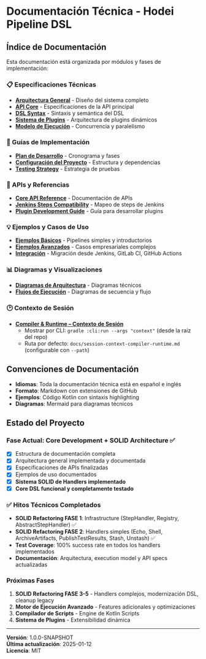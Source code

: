 # Documentación Técnica - Hodei Pipeline DSL

## Índice de Documentación

Esta documentación está organizada por módulos y fases de implementación:

### 📋 Especificaciones Técnicas
- [**Arquitectura General**](./architecture.md) - Diseño del sistema completo
- [**API Core**](./api-core-spec.md) - Especificaciones de la API principal
- [**DSL Syntax**](./dsl-specification.md) - Sintaxis y semántica del DSL
- [**Sistema de Plugins**](./plugin-system.md) - Arquitectura de plugins dinámicos
- [**Modelo de Ejecución**](./execution-model.md) - Concurrencia y paralelismo

### 🚀 Guías de Implementación
- [**Plan de Desarrollo**](./development-plan.md) - Cronograma y fases
- [**Configuración del Proyecto**](./project-setup.md) - Estructura y dependencias
- [**Testing Strategy**](./testing-strategy.md) - Estrategia de pruebas

### 🔧 APIs y Referencias
- [**Core API Reference**](./api-reference.md) - Documentación de APIs
- [**Jenkins Steps Compatibility**](./jenkins-compatibility.md) - Mapeo de steps de Jenkins
- [**Plugin Development Guide**](./plugin-development.md) - Guía para desarrollar plugins

### 💡 Ejemplos y Casos de Uso
- [**Ejemplos Básicos**](./examples/basic.md) - Pipelines simples y introductorios
- [**Ejemplos Avanzados**](./examples/advanced.md) - Casos empresariales complejos
- [**Integración**](./examples/integration.md) - Migración desde Jenkins, GitLab CI, GitHub Actions

### 📊 Diagramas y Visualizaciones
- [**Diagramas de Arquitectura**](./diagrams/) - Diagramas técnicos
- [**Flujos de Ejecución**](./flows/) - Diagramas de secuencia y flujo

### 🕑 Contexto de Sesión
- [**Compiler & Runtime – Contexto de Sesión**](./session-context-compiler-runtime.md)
  - Mostrar por CLI: `gradle :cli:run --args "context"` (desde la raíz del repo)
  - Ruta por defecto: `docs/session-context-compiler-runtime.md` (configurable con `--path`)

## Convenciones de Documentación

- **Idiomas**: Toda la documentación técnica está en español e inglés
- **Formato**: Markdown con extensiones de GitHub
- **Ejemplos**: Código Kotlin con sintaxis highlighting
- **Diagramas**: Mermaid para diagramas técnicos

## Estado del Proyecto

### Fase Actual: Core Development + SOLID Architecture ✅
- [x] Estructura de documentación completa
- [x] Arquitectura general implementada y documentada
- [x] Especificaciones de APIs finalizadas
- [x] Ejemplos de uso documentados
- [x] **Sistema SOLID de Handlers implementado**
- [x] **Core DSL funcional y completamente testado**

### ✅ **Hitos Técnicos Completados**
- **SOLID Refactoring FASE 1**: Infrastructure (StepHandler, Registry, AbstractStepHandler) ✅
- **SOLID Refactoring FASE 2**: Handlers simples (Echo, Shell, ArchiveArtifacts, PublishTestResults, Stash, Unstash) ✅
- **Test Coverage**: 100% success rate en todos los handlers implementados
- **Documentación**: Arquitectura, execution model y API specs actualizadas

### Próximas Fases
1. **SOLID Refactoring FASE 3-5** - Handlers complejos, modernización DSL, cleanup legacy
2. **Motor de Ejecución Avanzado** - Features adicionales y optimizaciones
3. **Compilador de Scripts** - Engine de Kotlin Scripts
4. **Sistema de Plugins** - Extensibilidad dinámica

---

**Versión**: 1.0.0-SNAPSHOT  
**Última actualización**: 2025-01-12  
**Licencia**: MIT